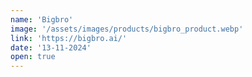 ```yaml
---
name: 'Bigbro'
image: '/assets/images/products/bigbro_product.webp'
link: 'https://bigbro.ai/'
date: '13-11-2024'
open: true
---
```

